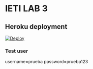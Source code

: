 # IETI LAB 3

## Heroku deployment

[![Deploy](https://www.herokucdn.com/deploy/button.svg)](https://taskplannerieti2021.herokuapp.com/)

### Test user

username=prueba
password=prueba123